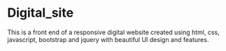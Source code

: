 # Digital_site
This is a front end of a responsive digital website created using html, css, javascript, bootstrap and jquery with beautiful UI design
and features.
